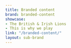```yaml
---
title: Branded content
brand: branded-content
showcase:
- The British & Irish Lions
- This is why we play
link: "/branded-content/"
layout: sub-brand
---
```


